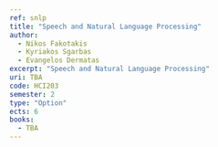 ```yaml
---
ref: snlp
title: "Speech and Natural Language Processing"
author: 
  - Nikos Fakotakis
  - Kyriakos Sgarbas
  - Evangelos Dermatas
excerpt: "Speech and Natural Language Processing"
uri: TBA
code: HCI203
semester: 2
type: "Option"
ects: 6
books: 
  - TBA
---
```


